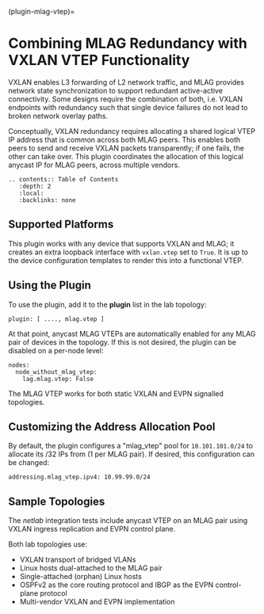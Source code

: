 (plugin-mlag-vtep)=
# Combining MLAG Redundancy with VXLAN VTEP Functionality

VXLAN enables L3 forwarding of L2 network traffic, and MLAG provides network state synchronization to support redundant active-active connectivity. Some designs require the combination of both, i.e. VXLAN endpoints with redundancy such that single device failures do not lead to broken network overlay paths.

Conceptually, VXLAN redundancy requires allocating a shared logical VTEP IP address that is common across both MLAG peers. This enables both peers to send and receive VXLAN packets transparently; if one fails, the other can take over. This plugin coordinates the allocation of this logical anycast IP for MLAG peers, across multiple vendors.

```eval_rst
.. contents:: Table of Contents
   :depth: 2
   :local:
   :backlinks: none
```

## Supported Platforms

This plugin works with any device that supports VXLAN and MLAG; it creates an extra loopback interface with 
`vxlan.vtep` set to `True`. It is up to the device configuration templates to render this into a functional VTEP.

## Using the Plugin

To use the plugin, add it to the **plugin** list in the lab topology:

```
plugin: [ ...., mlag.vtep ]
```

At that point, anycast MLAG VTEPs are automatically enabled for any MLAG pair of devices in the topology. If this is not desired, the plugin can be disabled on a per-node level:

```
nodes:
  node_without_mlag_vtep:
    lag.mlag.vtep: False
```

The MLAG VTEP works for both static VXLAN and EVPN signalled topologies.

## Customizing the Address Allocation Pool

By default, the plugin configures a "mlag_vtep" pool for `10.101.101.0/24` to allocate its /32 IPs from (1 per MLAG pair). If desired, this configuration can be changed:
```
addressing.mlag_vtep.ipv4: 10.99.99.0/24
```

## Sample Topologies

The _netlab_ integration tests include anycast VTEP on an MLAG pair using VXLAN ingress replication and EVPN control plane. 

Both lab topologies use:

* VXLAN transport of bridged VLANs
* Linux hosts dual-attached to the MLAG pair
* Single-attached (orphan) Linux hosts
* OSPFv2 as the core routing protocol and IBGP as the EVPN control-plane protocol
* Multi-vendor VXLAN and EVPN implementation
